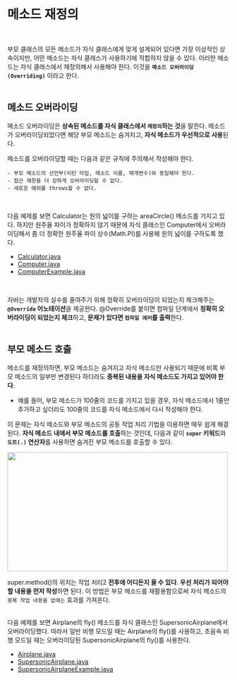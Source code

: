# 메소드 재정의
<br/>

부모 클래스의 모든 메소드가 자식 클래스에게 맞게 설계되어 있다면 가장 이상적인 상속이지만, 어떤 메소드는 자식 클래스가 사용하기에 적합하지 않을 수 있다.
이러한 메소드는 자식 클래스에서 재정의해서 사용해야 한다. 이것을 **`메소드 오버라이딩(Overriding)`** 이라고 한다.
<br/>
<br/>

## 메소드 오버라이딩
메소드 오버라이딩은 **상속된 메소드를 자식 클래스에서 `재정의`하는 것**을 말한다. 메소드가 오버라이딩되었다면 해당 부모 메소드는 숨겨지고, **자식 메소드가 우선적으로 사용**된다.

메소드를 오버라이딩할 때는 다음과 같은 규칙에 주의해서 작성해야 한다.
```
- 부모 메소드의 선언부(리턴 타입, 메소드 이름, 매개변수)와 동일해야 한다.
- 접근 제한을 더 강하게 오버라이딩할 수 없다.
- 새로운 예외를 throws할 수 없다.
```
<br/>

다음 예제를 보면 Calculator는 원의 넓이를 구하는 areaCircle() 메소드를 가지고 있다. 하지만 원주율 파이가 정확하지 않기 때문에 자식 클래스인 Computer에서 오버라이딩해서 좀 더
정확한 원주율 파이 상수(Math.PI)를 사용해 원의 넓이를 구하도록 했다.
- [Calculator.java](https://github.com/silxbro/java/blob/main/src/thisisjava/ch07/sec04/exam01/Calculator.java)
- [Computer.java](https://github.com/silxbro/java/blob/main/src/thisisjava/ch07/sec04/exam01/Computer.java)
- [ComputerExample.java](https://github.com/silxbro/java/blob/main/src/thisisjava/ch07/sec04/exam01/ComputerExample.java)
<br/>

자바는 개발자의 실수를 줄여주기 위해 정확히 오버라이딩이 되었는지 체크해주는 **`@Override` 어노테이션**을 제공한다.
@Override를 붙이면 컴파일 단계에서 **정확히 오버라이딩이 되었는지 체크**하고, **문제가 있다면 `컴파일 에러`를 출력**한다.
<br/>
<br/>

## 부모 메소드 호출
메소드를 재정의하면, 부모 메소드는 숨겨지고 자식 메소드만 사용되기 때문에 비록 부모 메소드의 일부만 변경된다 하더라도 **중복된 내용을 자식 메소드도 가지고 있어야 한다**.
- 예를 들어, 부모 메소드가 100줄의 코드를 가지고 있을 경우, 자식 메소드에서 1줄만 추가하고 싶더라도 100줄의 코드를 자식 메소드에서 다시 작성해야 한다.

이 문제는 자식 메소드와 부모 메소드의 공동 작업 처리 기법을 이용하면 매우 쉽게 해결된다. **자식 메소드 내에서 부모 메소드를 호출**하는 것인데,
다음과 같이 **`super` 키워드**와 **`도트(.)` 연산자**를 사용하면 숨겨진 부모 메소드를 호출할 수 있다.

<img src="https://github.com/silxbro/java/assets/142463332/f8dc6302-438d-4dd2-8451-887adf2d39eb" width="500" height="270"/><br/>

super.method()의 위치는 작업 처리2 **전후에 어디든지 올 수 있다**. **우선 처리가 되어야 할 내용을 먼저 작성**하면 된다. 이 방법은 부모 메소드를 재활용함으로써 
자식 메소드의 `중복 작업 내용을 없애는` 효과를 가져온다.
<br/>
<br/>

다음 예제를 보면 Airplane의 fly() 메소드를 자식 클래스인 SupersonicAirplane에서 오버라이딩했다. 따라서 일반 비행 모드일 때는 Airplane의 fly()를 사용하고,
초음속 비행 모드일 때는 오버라이딩된 SupersonicAirplane의 fly()를 사용한다.
- [Airplane.java](https://github.com/silxbro/java/blob/main/src/thisisjava/ch07/sec04/exam02/Airplane.java)
- [SupersonicAirplane.java](https://github.com/silxbro/java/blob/main/src/thisisjava/ch07/sec04/exam02/SupersonicAirplane.java)
- [SupersonicAirplaneExample.java](https://github.com/silxbro/java/blob/main/src/thisisjava/ch07/sec04/exam02/SupersonicAirplaneExample.java)
